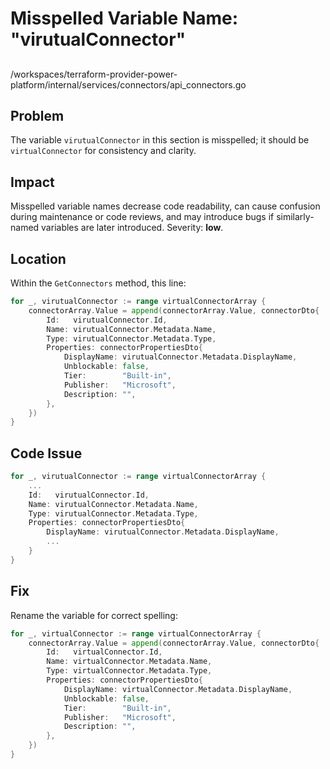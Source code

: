 # Misspelled Variable Name: "virutualConnector"

##

/workspaces/terraform-provider-power-platform/internal/services/connectors/api_connectors.go

## Problem

The variable `virutualConnector` in this section is misspelled; it should be `virtualConnector` for consistency and clarity.

## Impact

Misspelled variable names decrease code readability, can cause confusion during maintenance or code reviews, and may introduce bugs if similarly-named variables are later introduced. Severity: **low**.

## Location

Within the `GetConnectors` method, this line:

```go
for _, virutualConnector := range virtualConnectorArray {
	connectorArray.Value = append(connectorArray.Value, connectorDto{
		Id:   virutualConnector.Id,
		Name: virutualConnector.Metadata.Name,
		Type: virutualConnector.Metadata.Type,
		Properties: connectorPropertiesDto{
			DisplayName: virutualConnector.Metadata.DisplayName,
			Unblockable: false,
			Tier:        "Built-in",
			Publisher:   "Microsoft",
			Description: "",
		},
	})
}
```

## Code Issue

```go
for _, virutualConnector := range virtualConnectorArray {
	...
	Id:   virutualConnector.Id,
	Name: virutualConnector.Metadata.Name,
	Type: virutualConnector.Metadata.Type,
	Properties: connectorPropertiesDto{
		DisplayName: virutualConnector.Metadata.DisplayName,
		...
	}
}
```

## Fix

Rename the variable for correct spelling:

```go
for _, virtualConnector := range virtualConnectorArray {
	connectorArray.Value = append(connectorArray.Value, connectorDto{
		Id:   virtualConnector.Id,
		Name: virtualConnector.Metadata.Name,
		Type: virtualConnector.Metadata.Type,
		Properties: connectorPropertiesDto{
			DisplayName: virtualConnector.Metadata.DisplayName,
			Unblockable: false,
			Tier:        "Built-in",
			Publisher:   "Microsoft",
			Description: "",
		},
	})
}
```
